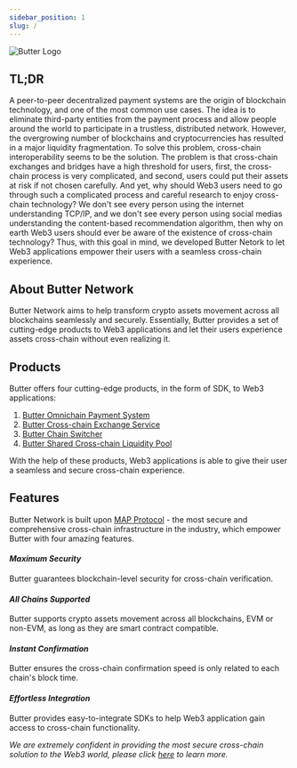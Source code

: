 ```yaml
---
sidebar_position: 1
slug: /
---
```

![Butter Logo](/img/logo.png "Bridge Logo")  
## TL;DR

A peer-to-peer decentralized payment systems are the origin of blockchain technology, and one of the most common use cases. The idea is to eliminate third-party entities from the payment process and allow people around the world to participate in a trustless, distributed network. However, the overgrowing number of blockchains and cryptocurrencies has resulted in a major liquidity fragmentation. To solve this problem, cross-chain interoperability seems to be the solution. The problem is that cross-chain exchanges and bridges have a high threshold for users, first, the cross-chain process is very complicated, and second, users could put their assets at risk if not chosen carefully. And yet, why should Web3 users need to go through such a complicated process and careful research to enjoy cross-chain technology? We don't see every person using the internet understanding TCP/IP, and we don't see every person using social medias understanding the content-based recommendation algorithm, then why on earth Web3 users should ever be aware of the existence of cross-chain technology? Thus, with this goal in mind, we developed Butter Netork to let Web3 applications empower their users with a seamless cross-chain experience.


## About Butter Network
Butter Network aims to help transform crypto assets movement across all blockchains seamlessly and securely. Essentially, Butter provides a set of cutting-edge products to Web3 applications and let their users experience assets cross-chain without even realizing it.

## Products
Butter offers four cutting-edge products, in the form of SDK, to Web3 applications:
1. [Butter Omnichain Payment System](/Products/BOPS)
2. [Butter Cross-chain Exchange Service](/Products/BCES)
3. [Butter Chain Switcher](/Products/butter-bridge)
4. [Butter Shared Cross-chain Liquidity Pool](/Products/BSLP)

With the help of these products, Web3 applications is able to give their user a seamless and secure cross-chain experience. 
## Features
Butter Network is built upon [MAP Protocol](https://www.maplabs.io/) - the most secure and comprehensive cross-chain infrastructure in the industry, which empower Butter with four amazing features.

#### ___Maximum Security___
Butter guarantees blockchain-level security for cross-chain verification. 
#### ___All Chains Supported___
Butter supports crypto assets movement across all blockchains, EVM or non-EVM, as long as they are smart contract compatible.
#### ___Instant Confirmation___
Butter ensures the cross-chain confirmation speed is only related to each chain's block time.

#### ___Effortless Integration___
Butter provides easy-to-integrate SDKs to help Web3 application gain access to cross-chain functionality.

*We are extremely confident in providing the most secure cross-chain solution to the Web3 world, please click [here](/security) to learn more.*
